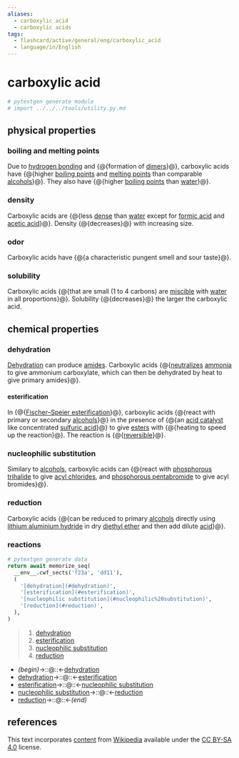 ```yaml
---
aliases:
  - carboxylic acid
  - carboxylic acids
tags:
  - flashcard/active/general/eng/carboxylic_acid
  - language/in/English
---
```


# carboxylic acid

```Python
# pytextgen generate module
# import ../../../tools/utility.py.md
```

## physical properties

### boiling and melting points

Due to [hydrogen bonding](hydrogen%20bond.md) and {@{formation of [dimers](dimer%20(chemistry).md)}@}, carboxylic acids have {@{higher [boiling points](boiling%20point.md) and [melting points](melting%20point.md) than comparable [alcohols](alcohol.md)}@}. They also have {@{higher [boiling points](boiling%20point.md) than [water](water.md)}@}. <!--SR:!2027-04-10,973,290!2026-01-12,709,310!2025-03-27,507,310-->

### density

Carboxylic acids are {@{less [dense](density.md) than [water](water.md) except for [formic acid](formic%20acid.md) and [acetic acid](acetic%20acid.md)}@}. Density {@{decreases}@} with increasing size. <!--SR:!2025-04-15,327,210!2025-08-25,596,270-->

### odor

Carboxylic acids have {@{a characteristic pungent smell and sour taste}@}. <!--SR:!2025-03-04,367,210-->

### solubility

Carboxylic acids {@{that are small (1 to 4 carbons) are [miscible](miscibility.md) with [water](water.md) in all proportions}@}. Solubility {@{decreases}@} the larger the carboxylic acid. <!--SR:!2025-11-09,317,210!2028-06-02,1469,350-->

## chemical properties

### dehydration

[Dehydration](dehydration%20reaction.md) can produce [amides](amide.md). Carboxylic acids {@{[neutralizes](neutralization%20(chemistry).md) [ammonia](ammonia.md) to give ammonium carboxylate, which can then be dehydrated by heat to give primary amides}@}. <!--SR:!2026-08-08,758,249-->

#### esterification

In {@{[Fischer–Speier esterification](Fischer–Speier%20esterification.md)}@}, carboxylic acids {@{react with primary or secondary [alcohols](alcohol.md)}@} in the presence of {@{an [acid catalyst](acid%20catalyst) like concentrated [sulfuric acid](sulfuric%20acid.md)}@} to give [esters](ester.md) with {@{heating to speed up the reaction}@}. The reaction is {@{[reversible](reversible%20reaction.md)}@}. <!--SR:!2025-08-17,602,309!2025-10-02,336,189!2025-09-18,418,313!2026-06-20,666,333!2025-02-26,320,353-->

### nucleophilic substitution

Similary to [alcohols](alcohol.md), carboxylic acids can {@{react with [phosphorous trihalide](phosphorous%20trihalide.md) to give [acyl chlorides](acyl%20chloride.md), and [phosphorous pentabromide](phosphorous%20pentabromide.md) to give acyl bromides}@}. <!--SR:!2025-05-07,118,229-->

### reduction

Carboxylic acids {@{can be reduced to primary [alcohols](alcohol.md) directly using [lithium aluminium hydride](lithium%20aluminium%20hydride.md) in dry [diethyl ether](diethyl%20ether.md) and then add dilute [acid](acid.md)}@}. <!--SR:!2025-03-05,84,169-->

### reactions

```Python
# pytextgen generate data
return await memorize_seq(
  __env__.cwf_sects('f23a', 'dd11'),
  (
    '[dehydration](#dehydration)',
    '[esterification](#esterification)',
    '[nucleophilic substitution](#nucleophilic%20substitution)',
    '[reduction](#reduction)',
  ),
)
```

<!--pytextgen generate section="f23a"--><!-- The following content is generated at 2024-03-07T10:21:38.261307+08:00. Any edits will be overridden! -->

> 1. [dehydration](#dehydration)
> 2. [esterification](#esterification)
> 3. [nucleophilic substitution](#nucleophilic%20substitution)
> 4. [reduction](#reduction)

<!--/pytextgen-->

<!--pytextgen generate section="dd11"--><!-- The following content is generated at 2024-01-04T20:17:51.458466+08:00. Any edits will be overridden! -->

- _(begin)_→::@::←[dehydration](#dehydration) <!--SR:!2025-07-03,502,269!2026-04-30,802,329-->
- [dehydration](#dehydration)→::@::←[esterification](#esterification) <!--SR:!2026-08-21,811,293!2027-01-06,1029,333-->
- [esterification](#esterification)→::@::←[nucleophilic substitution](#nucleophilic%20substitution) <!--SR:!2027-01-07,725,229!2025-03-04,13,130-->
- [nucleophilic substitution](#nucleophilic%20substitution)→::@::←[reduction](#reduction) <!--SR:!2025-02-26,481,309!2025-05-13,524,309-->
- [reduction](#reduction)→::@::←_(end)_ <!--SR:!2028-10-06,1331,329!2025-06-14,367,309-->

<!--/pytextgen-->

## references

This text incorporates [content](https://en.wikipedia.org/wiki/carboxylic_acid) from [Wikipedia](Wikipedia.md) available under the [CC BY-SA 4.0](https://creativecommons.org/licenses/by-sa/4.0/) license.
